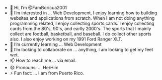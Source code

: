- 👋 Hi, I’m @FamBoricua2001
- 👀 I’m interested in ... Web Development, I enjoy learning how to building websites and applications from scratch.  When I am not doing anything programming related, I enjoy collecting sports cards.  I enjoy collecting cards from the 80's, 90's, and earlly 2000's.  The sports that I mainly collect are football, basketball, and baseball.  I do collect other sports also.  I also enjoy working on my 1991 Ford Ranger XLT.
- 🌱 I’m currently learning ... Web Development
- 💞️ I’m looking to collaborate on ... anything, I am looking to get my feet wet.
- 📫 How to reach me ... via email.
- 😄 Pronouns: ... He/Him
- ⚡ Fun fact: ... I am from Puerto Rico.

<!---
FamBoricua2001/FamBoricua2001 is a ✨ special ✨ repository because its `README.md` (this file) appears on your GitHub profile.
You can click the Preview link to take a look at your changes.
--->
